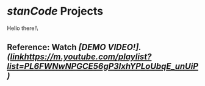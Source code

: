 # *stanCode* Projects
Hello there!\

## Reference: Watch *[DEMO VIDEO!].([link](https://m.youtube.com/playlist?list=PL6FWNwNPGCE56gP3lxhYPLoUbqE_unUiP)https://m.youtube.com/playlist?list=PL6FWNwNPGCE56gP3lxhYPLoUbqE_unUiP)*
